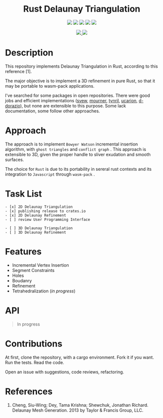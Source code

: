 <html>
<h1 align="center">Rust Delaunay Triangulation</h1>
<p align="center" >

<img src="https://img.shields.io/badge/language-Rust-blue.svg" />

<img src="https://img.shields.io/github/license/nelsonatgithub/nlsn-delaunay-refine" />

<img src="https://img.shields.io/github/issues/nelsonatgithub/nlsn-delaunay-refine" />

<img src="https://img.shields.io/github/stars/nelsonatgithub/nlsn-delaunay-refine" />

<img src="https://img.shields.io/github/forks/nelsonatgithub/nlsn-delaunay-refine" />

</p>
<p align="center" >

<a href="https://travis-ci.org/github/nelsonatgithub/nlsn-delaunay-refine">
  <img src="https://travis-ci.org/nelsonatgithub/nlsn-delaunay-refine.svg?branch=dev" />
</a>

<a href="https://codecov.io/gh/nelsonatgithub/nlsn-delaunay-refine">
  <img src="https://codecov.io/gh/nelsonatgithub/nlsn-delaunay-refine/branch/dev/graph/badge.svg" />
</a>

</p>

</html>

# Description

This repository implements Delaunay Triangulation in Rust, according to this reference [1].

The major objective is to implement a 3D refinement in pure Rust, so that it may be portable to wasm-pack applications.

I've searched for some packages in open repositories. There were good jobs and efficient implementations ([svew](https://github.com/svew/rust-voroni-diagram), [mourner](https://github.com/mourner/delaunator-rs), [tynril](https://github.com/tynril/rtriangulate), [ucarion](https://github.com/ucarion/voronoi-rs), [d-dorazio](https://github.com/d-dorazio/delaunay-mesh)), but none are extensible to this purpose. Some lack documentation, some follow other approaches.

# Approach

The approach is to implement `Bowyer Watson` incremental insertion algorithm, with `ghost triangles` and `conflict graph` . This approach is extensible to 3D, given the proper handle to sliver exudation and smooth surfaces.

The choice for `Rust` is due to its portability in sereral rust contexts and its integration to `Javascript` through `wasm-pack` .

# Task List

    - [x] 2D Delaunay Triangulation
    - [x] publishing release to crates.io
    - [x] 2D Delaunay Refinement
    - [ ] review User Programming Interface

    - [ ] 3D Delaunay Triangulation
    - [ ] 3D Delaunay Refinement

# Features

- Incremental Vertex Insertion
- Segment Constraints
- Holes
- Boudanry
- Refinement
- Tetrahedralization (*in progress*)

# API

> In progress

# Contributions

At first, clone the repository, with a cargo environment. Fork it if you want. Run the tests. Read the code.

Open an issue with suggestions, code reviews, refactoring.

# References

1. Cheng, Siu-Wing; Dey, Tama Krishna; Shewchuk, Jonathan Richard. Delaunay Mesh Generation. 2013 by Taylor & Francis Group, LLC.

